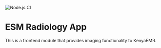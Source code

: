![Node.js CI](https://github.com/palladiumkenya/kenyaemr-esm-3.x/workflows/Node.js%20CI/badge.svg)

# ESM Radiology App

This is a frontend module that provides imaging functionality to KenyaEMR.
